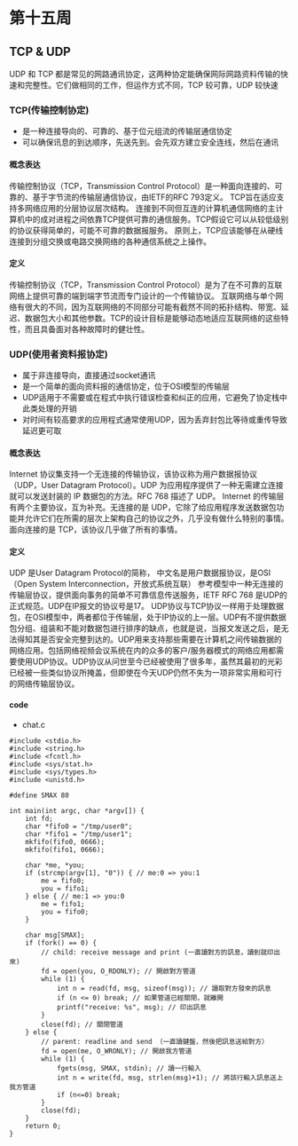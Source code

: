 # 第十五周

##  TCP & UDP
UDP 和 TCP 都是常见的网路通讯协定，这两种协定能确保网际网路资料传输的快速和完整性。它们做相同的工作，但运作方式不同，TCP 较可靠，UDP 较快速
###  TCP(传输控制协定)
* 是一种连接导向的、可靠的、基于位元组流的传输层通信协定
* 可以确保讯息的到达顺序，先送先到。会先双方建立安全连线，然后在通讯
#### 概念表达
传输控制协议（TCP，Transmission Control Protocol）是一种面向连接的、可靠的、基于字节流的传输层通信协议，由IETF的RFC 793定义。
TCP旨在适应支持多网络应用的分层协议层次结构。 连接到不同但互连的计算机通信网络的主计算机中的成对进程之间依靠TCP提供可靠的通信服务。TCP假设它可以从较低级别的协议获得简单的，可能不可靠的数据报服务。 原则上，TCP应该能够在从硬线连接到分组交换或电路交换网络的各种通信系统之上操作。
#### 定义
传输控制协议（TCP，Transmission Control Protocol）是为了在不可靠的互联网络上提供可靠的端到端字节流而专门设计的一个传输协议。
互联网络与单个网络有很大的不同，因为互联网络的不同部分可能有截然不同的拓扑结构、带宽、延迟、数据包大小和其他参数。TCP的设计目标是能够动态地适应互联网络的这些特性，而且具备面对各种故障时的健壮性。

###  UDP(使用者资料报协定)
* 属于非连接导向，直接通过socket通讯
* 是一个简单的面向资料报的通信协定，位于OSI模型的传输层
* UDP适用于不需要或在程式中执行错误检查和纠正的应用，它避免了协定栈中此类处理的开销
* 对时间有较高要求的应用程式通常使用UDP，因为丢弃封包比等待或重传导致延迟更可取

#### 概念表达
Internet 协议集支持一个无连接的传输协议，该协议称为用户数据报协议（UDP，User Datagram Protocol）。UDP 为应用程序提供了一种无需建立连接就可以发送封装的 IP 数据包的方法。RFC 768 描述了 UDP。
Internet 的传输层有两个主要协议，互为补充。无连接的是 UDP，它除了给应用程序发送数据包功能并允许它们在所需的层次上架构自己的协议之外，几乎没有做什么特别的事情。面向连接的是 TCP，该协议几乎做了所有的事情。

#### 定义
UDP 是User Datagram Protocol的简称， 中文名是用户数据报协议，是OSI（Open System Interconnection，开放式系统互联） 参考模型中一种无连接的传输层协议，提供面向事务的简单不可靠信息传送服务，IETF RFC 768 是UDP的正式规范。UDP在IP报文的协议号是17。
UDP协议与TCP协议一样用于处理数据包，在OSI模型中，两者都位于传输层，处于IP协议的上一层。UDP有不提供数据包分组、组装和不能对数据包进行排序的缺点，也就是说，当报文发送之后，是无法得知其是否安全完整到达的。UDP用来支持那些需要在计算机之间传输数据的网络应用。包括网络视频会议系统在内的众多的客户/服务器模式的网络应用都需要使用UDP协议。UDP协议从问世至今已经被使用了很多年，虽然其最初的光彩已经被一些类似协议所掩盖，但即使在今天UDP仍然不失为一项非常实用和可行的网络传输层协议。
#### code
* chat.c
```
#include <stdio.h>
#include <string.h>
#include <fcntl.h>
#include <sys/stat.h>
#include <sys/types.h>
#include <unistd.h>

#define SMAX 80

int main(int argc, char *argv[]) {
    int fd;
    char *fifo0 = "/tmp/user0";
    char *fifo1 = "/tmp/user1";
    mkfifo(fifo0, 0666);
    mkfifo(fifo1, 0666);

    char *me, *you;
    if (strcmp(argv[1], "0")) { // me:0 => you:1
        me = fifo0;
        you = fifo1;
    } else { // me:1 => you:0
        me = fifo1;
        you = fifo0;
    }

    char msg[SMAX];
    if (fork() == 0) {
        // child: receive message and print (一直讀對方的訊息，讀到就印出來)
        fd = open(you, O_RDONLY); // 開啟對方管道
        while (1) {
            int n = read(fd, msg, sizeof(msg)); // 讀取對方發來的訊息
            if (n <= 0) break; // 如果管道已經關閉，就離開
            printf("receive: %s", msg); // 印出訊息
        }
        close(fd); // 關閉管道
    } else {
        // parent: readline and send （一直讀鍵盤，然後把訊息送給對方）
        fd = open(me, O_WRONLY); // 開啟我方管道
        while (1) {
            fgets(msg, SMAX, stdin); // 讀一行輸入
            int n = write(fd, msg, strlen(msg)+1); // 將該行輸入訊息送上我方管道
            if (n<=0) break;
        }
        close(fd);
    }
    return 0;
}
```

